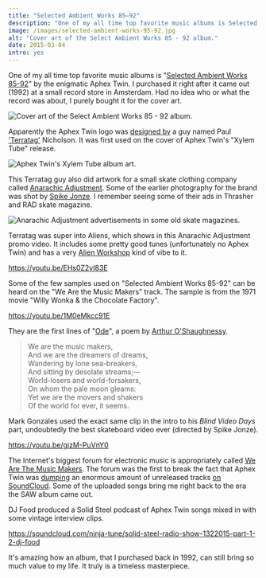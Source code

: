 ```yaml
---
title: "Selected Ambient Works 85–92"
description: "One of my all time top favorite music albums is Selected Ambient Works 85-92 by the enigmatic Aphex Twin."
image: /images/selected-ambient-works-95-92.jpg
alt: "Cover art of the Select Ambient Works 85 - 92 album."
date: 2015-03-04
intro: yes
---
```

One of my all time top favorite music albums is "[Selected Ambient Works 85-92](http://www.amazon.com/gp/product/B00DF2AF96?ie=UTF8&camp=213733&creative=393177&creativeASIN=B00DF2AF96&linkCode=shr&tag=thhocr02-20&linkId=OLB7NVA3DYPZXTEF)" by the enigmatic Aphex Twin. I purchased it right after it came out (1992) at a small record store in Amsterdam. Had no idea who or what the record was about, I purely bought it for the cover art.

![Cover art of the Select Ambient Works 85 - 92 album.](/images/selected-ambient-works-95-92.jpg)

Apparently the Aphex Twin logo was [designed by](http://pictograms.blogspot.nl/2007/11/logo-111-aphex-twin.html) a guy named Paul ['Terratag'](http://www.terratag.com/) Nicholson. It was first used on the cover of Aphex Twin's "Xylem Tube" release.

![Aphex Twin's Xylem Tube album art.](/images/xylem-tube.jpg)

This Terratag guy also did artwork for a small skate clothing company called [Anarachic Adjustment](https://en.wikipedia.org/wiki/Anarchic_Adjustment). Some of the earlier photography for the brand was shot by [Spike Jonze](http://www.imdb.com/name/nm0005069/). I remember seeing some of their ads in Thrasher and RAD skate magazine.

![Anarachic Adjustment advertisements in some old skate magazines.](/images/anarchicadjustment-ads.jpg)

Terratag was super into Aliens, which shows in this Anarachic Adjustment promo video. It includes some pretty good tunes (unfortunately no Aphex Twin) and has a very [Alien Workshop](http://www.alienworkshop.com/) kind of vibe to it.

https://youtu.be/EHs0Z2yI83E

Some of the few samples used on "Selected Ambient Works 85-92" can be heard on the "We Are the Music Makers" track. The sample is from the 1971 movie "Willy Wonka & the Chocolate Factory".

https://youtu.be/1M0eMkcc91E

They are the first lines of "[Ode](https://en.wikipedia.org/wiki/Ode_%28poem%29)", a poem by [Arthur O'Shaughnessy](https://en.wikipedia.org/wiki/Arthur_O%27Shaughnessy).

> We are the music makers,  
And we are the dreamers of dreams,  
Wandering by lone sea-breakers,  
And sitting by desolate streams;—  
World-losers and world-forsakers,  
On whom the pale moon gleams:  
Yet we are the movers and shakers  
Of the world for ever, it seems.

Mark Gonzales used the exact same clip in the intro to his *Blind Video Days* part, undoubtedly the best skateboard video ever (directed by Spike Jonze).

https://youtu.be/gizM-PuVnY0

The Internet's biggest forum for electronic music is appropriately called [We Are The Music Makers](http://watmm.com/). The forum was the first to break the fact that Aphex Twin was [dumping](http://www.theguardian.com/music/musicblog/2015/jan/29/aphex-twin-soundcloud-dump-shock-and-delight) an enormous amount of unreleased tracks [on SoundCloud](https://soundcloud.com/user18081971). Some of the uploaded songs bring me right back to the era the SAW album came out.

DJ Food produced a Solid Steel podcast of Aphex Twin songs mixed in with some vintage interview clips.

https://soundcloud.com/ninja-tune/solid-steel-radio-show-1322015-part-1-2-dj-food

It's amazing how an album, that I purchased back in 1992, can still bring so much value to my life. It truly is a timeless masterpiece.
